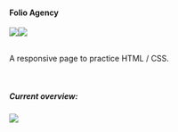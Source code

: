 #### Folio Agency

<section style="display:flex">
<img src="https://img.shields.io/badge/html5-%23E34F26.svg?style=for-the-badge&logo=html5&logoColor=white">
<img src="https://img.shields.io/badge/css3-%231572B6.svg?style=for-the-badge&logo=css3&logoColor=white">
</section>

<br>


A responsive page to practice HTML / CSS.

<br>


##### Current overview:

<img src="https://media.giphy.com/media/v1.Y2lkPTc5MGI3NjExYjU5OWU5OTAwOGI1ZGIxZDc3Y2MwMzdiOGVlMWMxYWY0NDE2NmQ4ZSZjdD1n/FA22cEZ2lp2rhZcEp2/giphy-downsized-large.gif">



